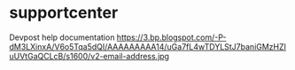 # supportcenter
Devpost help documentation
https://3.bp.blogspot.com/-P-dM3LXinxA/V6o5Tqa5dQI/AAAAAAAAA14/uGa7fL4wTDYLStJ7baniGMzHZIuUVtGaQCLcB/s1600/v2-email-address.jpg
